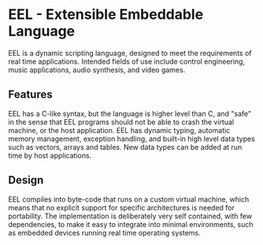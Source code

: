 EEL - Extensible Embeddable Language
====================================

EEL is a dynamic scripting language, designed to meet the requirements of real time applications. Intended fields of use include control engineering, music applications, audio synthesis, and video games.

Features
--------

EEL has a C-like syntax, but the language is higher level than C, and "safe" in the sense that EEL programs should not be able to crash the virtual machine, or the host application. EEL has dynamic typing, automatic memory management, exception handling, and built-in high level data types such as vectors, arrays and tables. New data types can be added at run time by host applications.

Design
------

EEL compiles into byte-code that runs on a custom virtual machine, which means that no explicit support for specific architectures is needed for portability. The implementation is deliberately very self contained, with few dependencies, to make it easy to integrate into minimal environments, such as embedded devices running real time operating systems.
